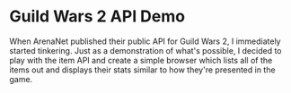 # Guild Wars 2 API Demo

When ArenaNet published their public API for Guild Wars 2, I immediately started tinkering. Just as a demonstration of what's possible, I decided to play with the item API and create a simple browser which lists all of the items out and displays their stats similar to how they're presented in the game.
